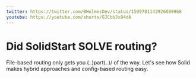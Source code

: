 ```yaml
---
twitter: https://twitter.com/BHolmesDev/status/1599781143926099968
youtube: https://youtube.com/shorts/GJCbbJx94dA
---
```


# Did SolidStart SOLVE routing?

File-based routing only gets you (..)part(..)/ of the way. Let's see how Solid makes hybrid approaches and config-based routing easy.

